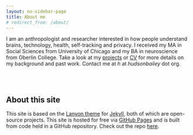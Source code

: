 ```yaml
---
layout: no-sidebar-page
title: About me
# redirect_from: /about/
---
```

I am an anthropologist and researcher interested in how people understand brains, technology, health, self-tracking and privacy. I received my MA in Social Sciences from University of Chicago and my BA in neuroscience from Oberlin College. Take a look at my [projects](/projects) or [CV](/cv) for more details on my background and past work<!---, or check out my [writing](/blog)--->. Contact me at _h_ at _hudsonbailey_ dot org. 

<br><br>

## About this site

This site is based on the [Lanyon theme](http://lanyon.getpoole.com) for [Jekyll](http://jekyllrb.com), both of which are open-source projects. This site is hosted for free via [GitHub Pages](https://pages.github.com) and is built from code held in a GitHub repository. Check out the repo [here](https://github.com/hdbhdb/hdbhdb.github.io).
